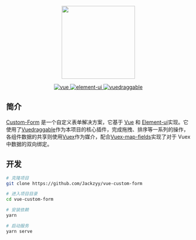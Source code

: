 <p align="center">
  <img width="200" src="https://raw.githubusercontent.com/Jackzyy/vue-custom-form/master/src/assets/logo.png">
</p>

<p align="center">
  <a href="https://github.com/vuejs/vue">
    <img src="https://img.shields.io/badge/vue-2.6.11-brightgreen.svg" alt="vue">
  </a>
  <a href="https://github.com/ElemeFE/element">
    <img src="https://img.shields.io/badge/element--ui-2.13.2-brightgreen.svg" alt="element-ui">
  </a>
  <a href="https://github.com/SortableJS/Vue.Draggable">
    <img src="https://img.shields.io/badge/vuedraggable-2.24.2-brightgreen.svg" alt="vuedraggable">
  </a>
</p>

## 简介

[Custom-Form](https://github.com/Jackzyy/vue-custom-form) 是一个自定义表单解决方案，它基于 [Vue](https://github.com/vuejs/vue) 和 [Element-ui](https://github.com/ElemeFE/element)实现。它使用了[Vuedraggable](https://github.com/SortableJS/Vue.Draggable)作为本项目的核心插件，完成拖拽、排序等一系列的操作，各组件数据的共享则使用[Vuex](https://github.com/vuejs/vuex)作为媒介，配合[Vuex-map-fields](https://github.com/maoberlehner/vuex-map-fields)实现了对于 Vuex 中数据的双向绑定。

## 开发

```bash
# 克隆项目
git clone https://github.com/Jackzyy/vue-custom-form

# 进入项目目录
cd vue-custom-form

# 安装依赖
yarn

# 启动服务
yarn serve
```
